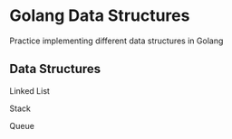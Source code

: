 # Golang Data Structures
Practice implementing different data structures in Golang

## Data Structures
Linked List

Stack

Queue
